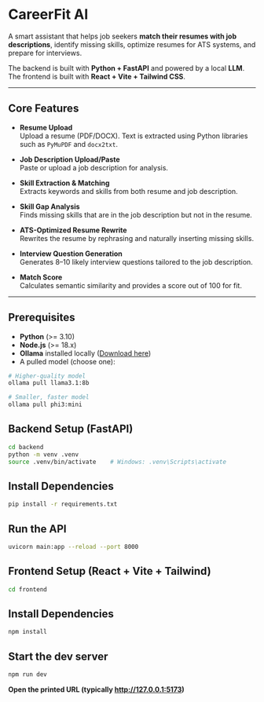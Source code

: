 # CareerFit AI

A smart assistant that helps job seekers **match their resumes with job descriptions**, identify missing skills, optimize resumes for ATS systems, and prepare for interviews.  

The backend is built with **Python + FastAPI** and powered by a local **LLM**. The frontend is built with **React + Vite + Tailwind CSS**.

---

## Core Features

- **Resume Upload**  
  Upload a resume (PDF/DOCX). Text is extracted using Python libraries such as `PyMuPDF` and `docx2txt`.

- **Job Description Upload/Paste**  
  Paste or upload a job description for analysis.

- **Skill Extraction & Matching**  
  Extracts keywords and skills from both resume and job description.

- **Skill Gap Analysis**  
  Finds missing skills that are in the job description but not in the resume.

- **ATS-Optimized Resume Rewrite**  
  Rewrites the resume by rephrasing and naturally inserting missing skills.

- **Interview Question Generation**  
  Generates 8–10 likely interview questions tailored to the job description.

- **Match Score**  
  Calculates semantic similarity and provides a score out of 100 for fit.

---

## Prerequisites

- **Python** (>= 3.10)  
- **Node.js** (>= 18.x)  
- **Ollama** installed locally ([Download here](https://ollama.com/download))  
- A pulled model (choose one):

```bash
# Higher-quality model
ollama pull llama3.1:8b

# Smaller, faster model
ollama pull phi3:mini
```

## Backend Setup (FastAPI)
```bash
cd backend
python -m venv .venv
source .venv/bin/activate    # Windows: .venv\Scripts\activate
```

## Install Dependencies
```bash
pip install -r requirements.txt
```

## Run the API
```bash
uvicorn main:app --reload --port 8000
```

## Frontend Setup (React + Vite + Tailwind)
```bash
cd frontend
```

## Install Dependencies
```bash
npm install
```

## Start the dev server
```bash
npm run dev
```

**Open the printed URL (typically http://127.0.0.1:5173)**
